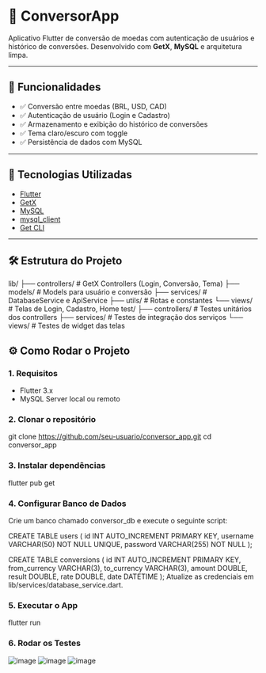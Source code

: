 # 💱 ConversorApp

Aplicativo Flutter de conversão de moedas com autenticação de usuários e histórico de conversões. Desenvolvido com **GetX**, **MySQL** e arquitetura limpa.

---

## 📱 Funcionalidades

- ✅ Conversão entre moedas (BRL, USD, CAD)
- ✅ Autenticação de usuário (Login e Cadastro)
- ✅ Armazenamento e exibição do histórico de conversões
- ✅ Tema claro/escuro com toggle
- ✅ Persistência de dados com MySQL

---

## 🚀 Tecnologias Utilizadas

- [Flutter](https://flutter.dev)
- [GetX](https://pub.dev/packages/get)
- [MySQL](https://www.mysql.com)
- [mysql_client](https://pub.dev/packages/mysql_client)
- [Get CLI](https://pub.dev/packages/get_cli)

---

## 🛠️ Estrutura do Projeto

lib/
├── controllers/ # GetX Controllers (Login, Conversão, Tema)
├── models/ # Models para usuário e conversão
├── services/ # DatabaseService e ApiService
├── utils/ # Rotas e constantes
└── views/ # Telas de Login, Cadastro, Home
test/
├── controllers/ # Testes unitários dos controllers
├── services/ # Testes de integração dos serviços
└── views/ # Testes de widget das telas

## ⚙️ Como Rodar o Projeto

### 1. Requisitos

- Flutter 3.x
- MySQL Server local ou remoto

### 2. Clonar o repositório

git clone https://github.com/seu-usuario/conversor_app.git
cd conversor_app


### 3. Instalar dependências

flutter pub get

### 4. Configurar Banco de Dados
Crie um banco chamado conversor_db e execute o seguinte script:

CREATE TABLE users (
  id INT AUTO_INCREMENT PRIMARY KEY,
  username VARCHAR(50) NOT NULL UNIQUE,
  password VARCHAR(255) NOT NULL
);

CREATE TABLE conversions (
  id INT AUTO_INCREMENT PRIMARY KEY,
  from_currency VARCHAR(3),
  to_currency VARCHAR(3),
  amount DOUBLE,
  result DOUBLE,
  rate DOUBLE,
  date DATETIME
);
Atualize as credenciais em lib/services/database_service.dart.

### 5. Executar o App

flutter run

### 6. Rodar os Testes

![image](https://github.com/user-attachments/assets/81b36945-4ff4-4bdb-af55-919e1fb1fa10)
![image](https://github.com/user-attachments/assets/a0a018ac-2c2d-4013-8dc3-6daff644776a)
![image](https://github.com/user-attachments/assets/9d7e2b34-1305-4d8a-9645-76b6860f4b25)




